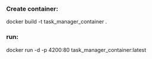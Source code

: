 
<h3>Create container:</h3>
docker build -t task_manager_container .

<h3>run:</h3>
docker run -d -p 4200:80 task_manager_container:latest
